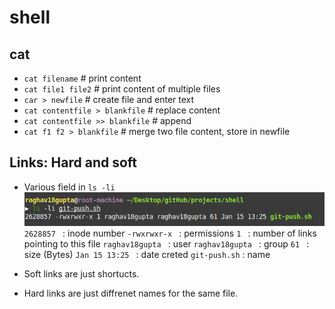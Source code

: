 # shell


## cat

- `cat filename`	# print content
- `cat file1 file2`	# print content of multiple files
- `car > newfile`	# create file and enter text
- `cat contentfile > blankfile`	# replace content
- `cat contentfile >> blankfile` # append
- `cat f1 f2 > blankfile`	# merge two file content, store in newfile

## Links: Hard and soft

- Various field in `ls -li`
	![ls -l](https://raw.githubusercontent.com/raghav18gupta/shell/master/messed-dir/static_files/ls-li.png)
	`2628857 ` : inode number
	`-rwxrwxr-x ` : permissions
	`1 ` : number of links pointing to this file
	`raghav18gupta ` : user
	`raghav18gupta ` : group
	`61 ` : size (Bytes)
	`Jan 15 13:25 ` : date creted
	`git-push.sh` : name

- Soft links are just shortucts.
- Hard links are just diffrenet names for the same file.
